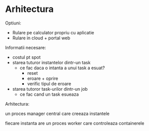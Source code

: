 # Arhitectura

Optiuni:

- Rulare pe calculator propriu cu aplicatie
- Rulare in cloud + portal web

Informatii necesare:

- costul pt spot
- starea tuturor instantelor dintr-un task
  - ce fac daca o intanta a unui task a esuat?
    - reset
    - eroare + oprire
    - verific tipul de eroare
- starea tutoror task-urilor dintr-un job
  - ce fac cand un task esueaza





Arhitectura: 

un proces manager central care creeaza instantele

fiecare instanta are un proces worker care controleaza containerele